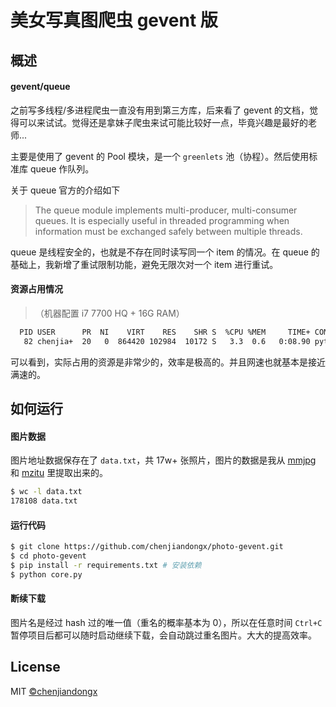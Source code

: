 # 美女写真图爬虫 gevent 版

## 概述

#### gevent/queue
之前写多线程/多进程爬虫一直没有用到第三方库，后来看了 gevent 的文档，觉得可以来试试。觉得还是拿妹子爬虫来试可能比较好一点，毕竟兴趣是最好的老师...

主要是使用了 gevent 的 Pool 模块，是一个 `greenlets` 池（协程）。然后使用标准库 queue 作队列。

关于 queue 官方的介绍如下
> The queue module implements multi-producer, multi-consumer queues. It is especially useful in threaded programming when information must be exchanged safely between multiple threads.

queue 是线程安全的，也就是不存在同时读写同一个 item 的情况。在 queue 的基础上，我新增了重试限制功能，避免无限次对一个 item 进行重试。

#### 资源占用情况
> （机器配置 i7 7700 HQ + 16G RAM）

```bash
  PID USER      PR  NI    VIRT    RES    SHR S  %CPU %MEM     TIME+ COMMAND
   82 chenjia+  20   0  864420 102984  10172 S   3.3  0.6   0:08.90 python
```

可以看到，实际占用的资源是非常少的，效率是极高的。并且网速也就基本是接近满速的。

## 如何运行

#### 图片数据
图片地址数据保存在了 `data.txt`，共 17w+ 张照片，图片的数据是我从 [mmjpg](https://github.com/chenjiandongx/mmjpg) 和 [mzitu](https://github.com/chenjiandongx/mzitu) 里提取出来的。
```bash
$ wc -l data.txt
178108 data.txt
```

#### 运行代码
```bash
$ git clone https://github.com/chenjiandongx/photo-gevent.git 
$ cd photo-gevent
$ pip install -r requirements.txt # 安装依赖
$ python core.py
```

#### 断续下载
图片名是经过 hash 过的唯一值（重名的概率基本为 0），所以在任意时间 `Ctrl+C` 暂停项目后都可以随时启动继续下载，会自动跳过重名图片。大大的提高效率。 


## License

MIT [©chenjiandongx](https://github.com/chenjiandongx)

